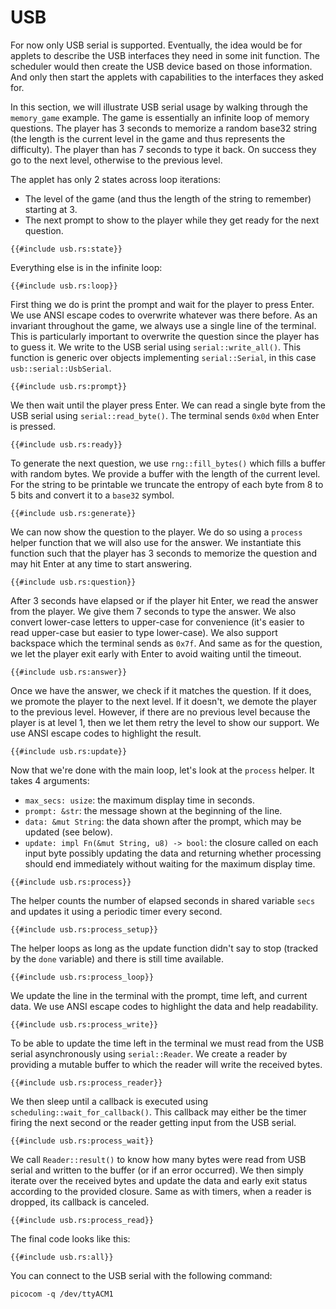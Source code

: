 # USB

For now only USB serial is supported. Eventually, the idea would be for applets
to describe the USB interfaces they need in some init function. The scheduler
would then create the USB device based on those information. And only then start
the applets with capabilities to the interfaces they asked for.

In this section, we will illustrate USB serial usage by walking through the
`memory_game` example. The game is essentially an infinite loop of memory
questions. The player has 3 seconds to memorize a random base32 string (the
length is the current level in the game and thus represents the difficulty). The
player than has 7 seconds to type it back. On success they go to the next level,
otherwise to the previous level.

The applet has only 2 states across loop iterations:

- The level of the game (and thus the length of the string to remember) starting
  at 3.
- The next prompt to show to the player while they get ready for the next
  question.

```rust,no_run,noplayground
{{#include usb.rs:state}}
```

Everything else is in the infinite loop:

```rust,no_run,noplayground
{{#include usb.rs:loop}}
```

First thing we do is print the prompt and wait for the player to press Enter. We
use ANSI escape codes to overwrite whatever was there before. As an invariant
throughout the game, we always use a single line of the terminal. This is
particularly important to overwrite the question since the player has to guess
it. We write to the USB serial using `serial::write_all()`. This function is
generic over objects implementing `serial::Serial`, in this case
`usb::serial::UsbSerial`.

```rust,no_run,noplayground
{{#include usb.rs:prompt}}
```

We then wait until the player press Enter. We can read a single byte from the
USB serial using `serial::read_byte()`. The terminal sends `0x0d` when
Enter is pressed.

```rust,no_run,noplayground
{{#include usb.rs:ready}}
```

To generate the next question, we use `rng::fill_bytes()` which fills a buffer
with random bytes. We provide a buffer with the length of the current level. For
the string to be printable we truncate the entropy of each byte from 8 to 5 bits
and convert it to a `base32` symbol.

```rust,no_run,noplayground
{{#include usb.rs:generate}}
```

We can now show the question to the player. We do so using a `process` helper
function that we will also use for the answer. We instantiate this function such
that the player has 3 seconds to memorize the question and may hit Enter at any
time to start answering.

```rust,no_run,noplayground
{{#include usb.rs:question}}
```

After 3 seconds have elapsed or if the player hit Enter, we read the answer from
the player. We give them 7 seconds to type the answer. We also convert
lower-case letters to upper-case for convenience (it's easier to read upper-case
but easier to type lower-case). We also support backspace which the terminal
sends as `0x7f`. And same as for the question, we let the player exit early with
Enter to avoid waiting until the timeout.

```rust,no_run,noplayground
{{#include usb.rs:answer}}
```

Once we have the answer, we check if it matches the question. If it does, we
promote the player to the next level. If it doesn't, we demote the player to the
previous level. However, if there are no previous level because the player is at
level 1, then we let them retry the level to show our support. We use ANSI
escape codes to highlight the result.

```rust,no_run,noplayground
{{#include usb.rs:update}}
```

Now that we're done with the main loop, let's look at the `process` helper. It
takes 4 arguments:

- `max_secs: usize`: the maximum display time in seconds.
- `prompt: &str`: the message shown at the beginning of the line.
- `data: &mut String`: the data shown after the prompt, which may be updated
  (see below).
- `update: impl Fn(&mut String, u8) -> bool`: the closure called on each input
  byte possibly updating the data and returning whether processing should end
  immediately without waiting for the maximum display time.

```rust,no_run,noplayground
{{#include usb.rs:process}}
```

The helper counts the number of elapsed seconds in shared variable `secs` and
updates it using a periodic timer every second.

```rust,no_run,noplayground
{{#include usb.rs:process_setup}}
```

The helper loops as long as the update function didn't say to stop (tracked by
the `done` variable) and there is still time available.

```rust,no_run,noplayground
{{#include usb.rs:process_loop}}
```

We update the line in the terminal with the prompt, time left, and current data.
We use ANSI escape codes to highlight the data and help readability.

```rust,no_run,noplayground
{{#include usb.rs:process_write}}
```

To be able to update the time left in the terminal we must read from the USB
serial asynchronously using `serial::Reader`. We create a reader by providing a
mutable buffer to which the reader will write the received bytes.

```rust,no_run,noplayground
{{#include usb.rs:process_reader}}
```

We then sleep until a callback is executed using
`scheduling::wait_for_callback()`. This callback may either be the timer firing
the next second or the reader getting input from the USB serial.

```rust,no_run,noplayground
{{#include usb.rs:process_wait}}
```

We call `Reader::result()` to know how many bytes were read from USB serial and
written to the buffer (or if an error occurred). We then simply iterate over the
received bytes and update the data and early exit status according to the
provided closure. Same as with timers, when a reader is dropped, its callback is
canceled.

```rust,no_run,noplayground
{{#include usb.rs:process_read}}
```

The final code looks like this:

```rust,no_run
{{#include usb.rs:all}}
```

You can connect to the USB serial with the following command:

```shell
picocom -q /dev/ttyACM1
```
